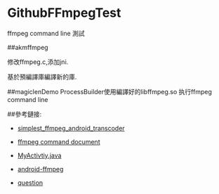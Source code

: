 # GithubFFmpegTest
ffmpeg command line 測試

##akmffmpeg

修改ffmpeg.c,添加jni.

基於預編譯庫編譯新的庫. 


##magiclenDemo
ProcessBuilder使用編譯好的libffmpeg.so 执行ffmpeg command line 

##參考鏈接: 

* [simplest_ffmpeg_android_transcoder](https://github.com/leixiaohua1020/simplest_ffmpeg_mobile/tree/master/simplest_ffmpeg_android_transcoder)

* [ffmpeg command document](http://ffmpeg.org/ffmpeg.html)

* [MyActivtiy.java](https://github.com/aikongmeng/SampleFFmpegApp/blob/master/app/src/main/java/com/vinsol/androidffmpeg/sampleffmpegapp/MyActivity.java)

* [android-ffmpeg](https://magiclen.org/android-ffmpeg/)

* [question](http://ffmpeg.gusari.org/viewtopic.php?f=8&t=1181)
